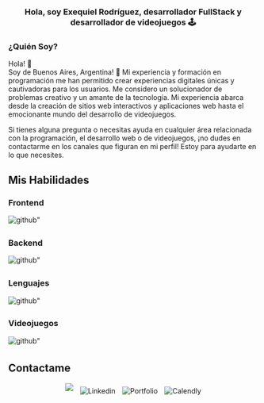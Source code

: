 
### <div align="center"> Hola, soy Exequiel Rodríguez, desarrollador FullStack y desarrollador de videojuegos 🕹️ </div>

### ¿Quién Soy?

Hola! 👋 <br/>
Soy de Buenos Aires, Argentina! 🧉
Mi experiencia y formación en programación me han permitido crear experiencias digitales únicas y cautivadoras para los usuarios. Me considero un solucionador de problemas creativo y un amante de la tecnología. Mi experiencia abarca desde la creación de sitios web interactivos y aplicaciones web hasta el emocionante mundo del desarrollo de videojuegos.

Si tienes alguna pregunta o necesitas ayuda en cualquier área relacionada con la programación, el desarrollo web o de videojuegos, ¡no dudes en contactarme en los canales que figuran en mi perfil! Estoy para ayudarte en lo que necesites.

## Mis Habilidades

### Frontend

<div margin-right="20px">
<a  target="_blank" style="margin-right: 10px; text-decoration:none;">
<img src="https://skillicons.dev/icons?i=html,css,react,nextjs,astro,redux" alt=github" style="margin-bottom: 5px;" />
</a>
</div>

### Backend

<div margin-right="20px">
<a  target="_blank" style="margin-right: 10px; text-decoration:none;">
<img src="https://skillicons.dev/icons?i=nodejs,express,postgres,sequelize,mongo,aws" alt=github" style="margin-bottom: 5px;" />
</a>
</div>

### Lenguajes

<div margin-right="20px">
<a  target="_blank" style="margin-right: 10px; text-decoration:none;">
<img src="https://skillicons.dev/icons?i=js,cs" alt=github" style="margin-bottom: 5px;" />
</a>
</div>

### Videojuegos

<div margin-right="20px">
<a  target="_blank" style="margin-right: 10px; text-decoration:none;">
<img src="https://skillicons.dev/icons?i=unity" alt=github" style="margin-bottom: 5px;" />
</a>
</div>


## Contactame

<div align="center" margin-right="20px">
<a href="https://github.com/Kitatzu" target="_blank" style="margin-right: 10px; text-decoration:none;">
<img src="https://img.shields.io/badge/github-%2324292e.svg?&style=for-the-badge&logo=github&logoColor=white alt=github" style="margin-bottom: 5px;" />
</a>
<a href="https://www.linkedin.com/in/exequielmr/" target="_blank" style="margin-right: 10px; text-decoration:none;">
<img src="https://img.shields.io/badge/linkedin-%231E77B5.svg?&style=for-the-badge&logo=linkedin&logoColor=white" alt= "Linkedin" style="margin-bottom: 5px;" />
</a>  
<a href="https://exequiel-rodriguez.netlify.app/" target="_blank" style="margin-right: 10px; text-decoration:none;">
<img src="https://img.shields.io/badge/portfolio-red?style=for-the-badge&logo=vercel" alt= "Portfolio" style="margin-bottom: 5px;" />
</a>  
<a href="https://calendly.com/exequielmrodriguez" target="_blank" style="text-decoration:none;">
<img src="https://img.shields.io/badge/calendly-blue?style=for-the-badge&logo=calendly" alt="Calendly" style="margin-bottom: 5px;" />
</a>  
</div>



